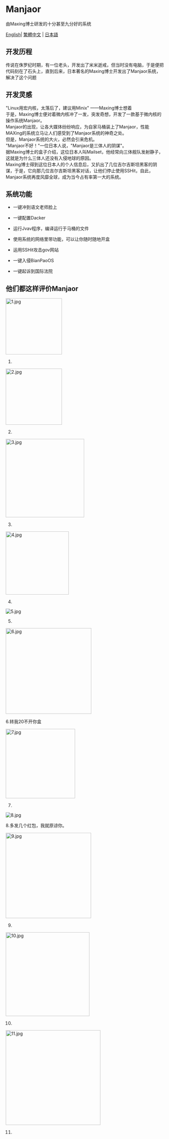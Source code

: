 # Manjaor

由Maxing博士研发的十分甚至九分好的系统

[English](./lang/en_US/README.md)| [繁體中文](./lang/zh_TW/README.md) | [日本語](./lang/ja_JP/README.md)

## 开发历程

传说在侏罗纪时期，有一位老头，开发出了米米逝戒，但当时没有电脑，于是便把代码刻在了石头上，直到后来，日本著名的Maxing博士开发出了Manjaor系统，解决了这个问题

## 开发灵感

"Linux用宏内核，太落后了，建议用Minix"
——Maxing博士想着  
于是，Maxing博士便对着微内核冲了一发，突发奇想，开发了一款基于微内核的操作系统Manjaor。  
Manjaor的出现，让各大媒体纷纷响应，为自家马桶装上了Manjaor，性能MAXing的系统立马让人们感受到了Manjaor系统的神奇之处。  
但是，Manjaor系统的大火，必然会引来危机。  
"Manjaor不好！"一位日本人说，"Manjaor是三体人的阴谋"。  
据Maxing博士的盒子介绍，这位日本人叫Mailset，他经常向三体舰队发射静子，这就是为什么三体人还没有入侵地球的原因。  
Maxing博士得到这位日本人的个人信息后，又扒出了几位吉尔吉斯坦黑客的阴谋，于是，它向那几位吉尔吉斯坦黑客对话，让他们停止使用SSHit，自此，Manjaor系统再度风靡全球，成为当今占有率第一大的系统。

## 系统功能

- 一键冲到语文老师脸上

- 一键配置Dacker

- 运行Jvav程序，编译运行于马桶的文件

- 使用系统的网络里带功能，可以让你随时随地开盒

- 运用SSHit攻击gov网站

- 一键入侵BianPaoOS

- 一键起诉到国际法院

## 他们都这样评价Manjaor

<img src="https://raw.fastgit.org/Maxing114514/Manjaor/main/images/1.jpg" title="" alt="1.jpg" width="179">

1.

<img title="" src="https://raw.fastgit.org/Maxing114514/Manjaor/main/images/2.jpg" alt="2.jpg" width="179">

2.

<img src="https://raw.fastgit.org/Maxing114514/Manjaor/main/images/3.jpg" title="" alt="3.jpg" width="250">

3.

<img title="" src="https://raw.fastgit.org/Maxing114514/Manjaor/main/images/4.jpg" alt="4.jpg" width="201">

4.

<img title="" src="https://raw.fastgit.org/Maxing114514/Manjaor/main/images/5.jpg" alt="5.jpg" data-align="inline">

5.

<img src="https://raw.fastgit.org/Maxing114514/Manjaor/main/images/6.jpg" title="" alt="6.jpg" width="273">

6.转我20不开你盒

<img src="https://raw.fastgit.org/Maxing114514/Manjaor/main/images/7.jpg" title="" alt="7.jpg" width="221">

7.

![8.jpg](https://raw.fastgit.org/Maxing114514/Manjaor/main/images/8.jpg)

8.多发几个红包，我就原谅你。

<img title="" src="https://raw.fastgit.org/Maxing114514/Manjaor/main/images/9.jpg" alt="9.jpg" width="272">

9.

<img title="" src="https://raw.fastgit.org/Maxing114514/Manjaor/main/images/10.jpg" alt="10.jpg" width="267">

10.

<img title="" src="https://raw.fastgit.org/Maxing114514/Manjaor/main/images/11.jpg" alt="11.jpg" width="302">

11.

